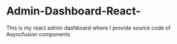 # Admin-Dashboard-React-
This is my react admin dashboard where I provide source code of Asyncfusion components
